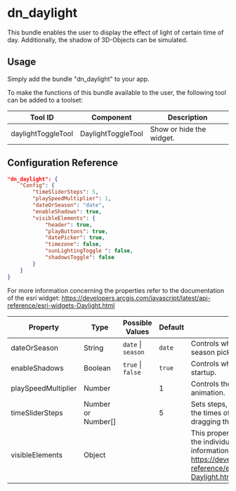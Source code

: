 # dn_daylight

This bundle enables the user to display the effect of light of certain time of day. Additionally, the shadow of 3D-Objects can be simulated.

## Usage

Simply add the bundle "dn_daylight" to your app.

To make the functions of this bundle available to the user, the following tool can be added to a toolset:

| Tool ID            | Component          | Description              |
|--------------------|--------------------|--------------------------|
| daylightToggleTool | DaylightToggleTool | Show or hide the widget. |

## Configuration Reference

```json
"dn_daylight": {
    "Config": {
        "timeSliderSteps": 5,
        "playSpeedMultiplier": 1,
        "dateOrSeason": "date",
        "enableShadows": true,
        "visibleElements": {
            "header": true,
            "playButtons": true,
            "datePicker": true,
            "timezone": false,
            "sunLightingToggle ": false,
            "shadowsToggle": false
        }
    }
}
```

For more information concerning the properties refer to the documentation of the esri widget: https://developers.arcgis.com/javascript/latest/api-reference/esri-widgets-Daylight.html

| Property                       | Type                | Possible Values                | Default               | Description                                                                                                                                                                                                             |
|--------------------------------|---------------------|--------------------------------|-----------------------|-------------------------------------------------------------------------------------------------------------------------------------------------------------------------------------------------------------------------|
| dateOrSeason                   | String              | ```date``` &#124; ```season``` | ```date```            | Controls whether the widget displays a date or a season picker.                                                                                                                                                         |
| enableShadows                  | Boolean             | ```true``` &#124; ```false```  | ```true```            | Controls whether the shadows are enabled on startup.                                                                                                                                                                    |
| playSpeedMultiplier            | Number              |                                | 1                     | Controls the speed of the daytime and date animation.                                                                                                                                                                   |
| timeSliderSteps                | Number or Number[]  |                                | 5                     | Sets steps, or intervals, on the time slider to restrict the times of the day that can be selected when dragging the thumb.                                                                                             |
| visibleElements                | Object              |                                |                       | This property provides the ability to display or hide the individual elements of the widget. More information: https://developers.arcgis.com/javascript/latest/api-reference/esri-widgets-Daylight.html#visibleElements |
